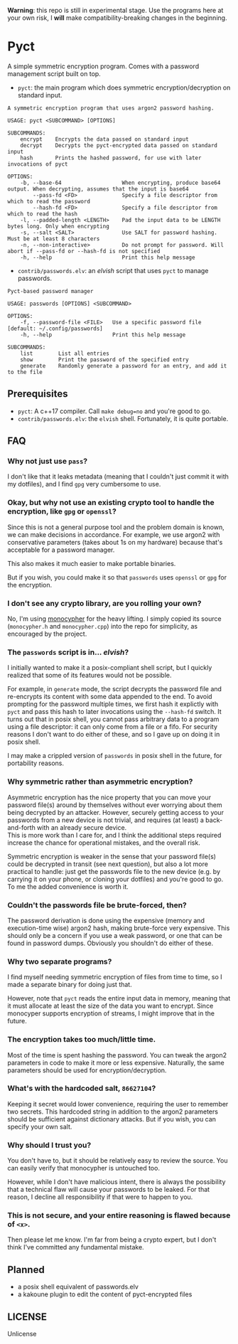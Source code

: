 **Warning**: this repo is still in experimental stage. Use the programs here at your own risk, I **will** make compatibility-breaking changes in the beginning.

# Pyct

A simple symmetric encryption program. Comes with a password management script built on top.

* `pyct`: the main program which does symmetric encryption/decryption on standard input.
```
A symmetric encryption program that uses argon2 password hashing.

USAGE: pyct <SUBCOMMAND> [OPTIONS]

SUBCOMMANDS:
    encrypt    Encrypts the data passed on standard input
    decrypt    Decrypts the pyct-encrypted data passed on standard input
    hash       Prints the hashed password, for use with later invocations of pyct

OPTIONS:
    -b, --base-64                   When encrypting, produce base64 output. When decrypting, assumes that the input is base64
        --pass-fd <FD>              Specify a file descriptor from which to read the password
        --hash-fd <FD>              Specify a file descriptor from which to read the hash
    -l, --padded-length <LENGTH>    Pad the input data to be LENGTH bytes long. Only when encrypting
    -s, --salt <SALT>               Use SALT for password hashing. Must be at least 8 characters
    -n, --non-interactive>          Do not prompt for password. Will abort if --pass-fd or --hash-fd is not specified
    -h, --help                      Print this help message
```
* `contrib/passwords.elv`: an *elvish* script that uses `pyct` to manage passwords.
```
Pyct-based password manager

USAGE: passwords [OPTIONS] <SUBCOMMAND>

OPTIONS:
    -f, --password-file <FILE>   Use a specific password file [default: ~/.config/passwords]
    -h, --help                   Print this help message

SUBCOMMANDS:
    list        List all entries
    show        Print the password of the specified entry
    generate    Randomly generate a password for an entry, and add it to the file
```

## Prerequisites

* `pyct`: A c++17 compiler. Call `make debug=no` and you're good to go. 
* `contrib/passwords.elv`: the `elvish` shell. Fortunately, it is quite portable.

## FAQ

### Why not just use `pass`?

I don't like that it leaks metadata (meaning that I couldn't just commit it with my dotfiles), and I find `gpg` very cumbersome to use.

### Okay, but why not use an existing crypto tool to handle the encryption, like `gpg` or `openssl`?

Since this is not a general purpose tool and the problem domain is known, we can make decisions in accordance. For example, we use argon2 with conservative parameters (takes about 1s on my hardware) because that's acceptable for a password manager.

This also makes it much easier to make portable binaries.

But if you wish, you could make it so that `passwords` uses `openssl` or `gpg` for the encryption.

### I don't see any crypto library, are you rolling your own?

No, I'm using [monocypher](https://github.com/LoupVaillant/Monocypher) for the heavy lifting. I simply copied its source (`monocypher.h` and `monocypher.cpp`) into the repo for simplicity, as encouraged by the project.

### The `passwords` script is in... *elvish*?

I initially wanted to make it a posix-compliant shell script, but I quickly realized that some of its features would not be possible.

For example, in `generate` mode, the script decrypts the password file and re-encrypts its content with some data appended to the end. To avoid prompting for the password multiple times, we first hash it explictly with `pyct` and pass this hash to later invocations using the `--hash-fd` switch. It turns out that in posix shell, you cannot pass arbitrary data to a program using a file descriptor: it can only come from a file or a fifo. For security reasons I don't want to do either of these, and so I gave up on doing it in posix shell.

I may make a crippled version of `passwords` in posix shell in the future, for portability reasons.

### Why symmetric rather than asymmetric encryption?

Asymmetric encryption has the nice property that you can move your password file(s) around by themselves without ever worrying about them being decrypted by an attacker. However, securely getting access to your passwords from a new device is not trivial, and requires (at least) a back-and-forth with an already secure device.  
This is more work than I care for, and I think the additional steps required increase the chance for operational mistakes, and the overall risk.

Symmetric encryption is weaker in the sense that your password file(s) could be decrypted in transit (see next question), but also a lot more practical to handle: just get the passwords file to the new device (e.g. by carrying it on your phone, or cloning your dotfiles) and you're good to go.  
To me the added convenience is worth it.

### Couldn't the passwords file be brute-forced, then?

The password derivation is done using the expensive (memory and execution-time wise) argon2 hash, making brute-force very expensive. This should only be a concern if you use a weak password, or one that can be found in password dumps. Obviously you shouldn't do either of these.

### Why two separate programs?

I find myself needing symmetric encryption of files from time to time, so I made a separate binary for doing just that.

However, note that `pyct` reads the entire input data in memory, meaning that it must allocate at least the size of the data you want to encrypt. Since monocyper supports encryption of streams, I might improve that in the future.

### The encryption takes too much/little time.

Most of the time is spent hashing the password. You can tweak the argon2 parameters in code to make it more or less expensive. Naturally, the same parameters should be used for encryption/decryption. 

### What's with the hardcoded salt, `86627104`?

Keeping it secret would lower convenience, requiring the user to remember two secrets. This hardcoded string in addition to the argon2 parameters should be sufficient against dictionary attacks. But if you wish, you can specify your own salt.

### Why should I trust you?

You don't have to, but it should be relatively easy to review the source. You can easily verify that monocypher is untouched too.

However, while I don't have malicious intent, there is always the possibility that a technical flaw will cause your passwords to be leaked. For that reason, I decline all responsibility if that were to happen to you.

### This is not secure, and your entire reasoning is flawed because of `<x>`.

Then please let me know. I'm far from being a crypto expert, but I don't think I've committed any fundamental mistake.

## Planned

* a posix shell equivalent of passwords.elv
* a kakoune plugin to edit the content of pyct-encrypted files

## LICENSE

Unlicense
